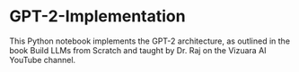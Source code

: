 # GPT-2-Implementation
This Python notebook implements the GPT-2 architecture, as outlined in the book Build LLMs from Scratch and taught by Dr. Raj on the Vizuara AI YouTube channel.
